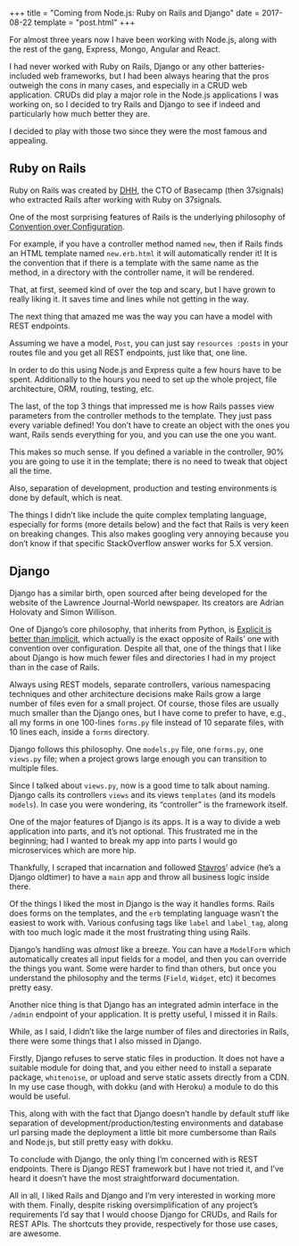 +++
title = "Coming from Node.js: Ruby on Rails and Django"
date = 2017-08-22
template = "post.html"
+++

For almost three years now I have been working with Node.js, along with the rest of the gang, Express, Mongo, Angular and React.

I had never worked with Ruby on Rails, Django or any other batteries-included web frameworks, but I had been always hearing that the pros outweigh the cons in many cases, and especially in a CRUD web application. CRUDs did play a major role in the Node.js applications I was working on, so I decided to try Rails and Django to see if indeed and particularly how much better they are.

I decided to play with those two since they were the most famous and appealing.

## Ruby on Rails

Ruby on Rails was created by [DHH](https://twitter.com/dhh), the CTO of Basecamp (then 37signals) who extracted Rails after working with Ruby on 37signals.

One of the most surprising features of Rails is the underlying philosophy of [Convention over Configuration](http://rubyonrails.org/doctrine/#convention-over-configuration).

For example, if you have a controller method named `new`, then if Rails finds an HTML template named `new.erb.html` it will automatically render it! It is the convention that if there is a template with the same name as the method, in a directory with the controller name, it will be rendered.

That, at first, seemed kind of over the top and scary, but I have grown to really liking it. It saves time and lines while not getting in the way.

The next thing that amazed me was the way you can have a model with REST endpoints.

Assuming we have a model, `Post`, you can just say `resources :posts` in your routes file and you get all REST endpoints, just like that, one line.

In order to do this using Node.js and Express quite a few hours have to be spent. Additionally to the hours you need to set up the whole project, file architecture, ORM, routing, testing, etc.

The last, of the top 3 things that impressed me is how Rails passes view parameters from the controller methods to the template. They just pass every variable defined! You don’t have to create an object with the ones you want, Rails sends everything for you, and you can use the one you want.

This makes so much sense. If you defined a variable in the controller, 90% you are going to use it in the template; there is no need to tweak that object all the time.

Also, separation of development, production and testing environments is done by default, which is neat.

The things I didn’t like include the quite complex templating language, especially for forms (more details below) and the fact that Rails is very keen on breaking changes. This also makes googling very annoying because you don’t know if that specific StackOverflow answer works for 5.X version.

## Django

Django has a similar birth, open sourced after being developed for the website of the Lawrence Journal-World newspaper. Its creators are Adrian Holovaty and Simon Willison.

One of Django’s core philosophy, that inherits from Python, is [Explicit is better than implicit](https://docs.djangoproject.com/en/1.11/misc/design-philosophies/#explicit-is-better-than-implicit), which actually is the exact opposite of Rails’ one with convention over configuration. Despite all that, one of the things that I like about Django is how much fewer files and directories I had in my project than in the case of Rails.

Always using REST models, separate controllers, various namespacing techniques and other architecture decisions make Rails grow a large number of files even for a small project. Of course, those files are usually much smaller than the Django ones, but I have come to prefer to have, e.g., all my forms in one 100-lines `forms.py` file instead of 10 separate files, with 10 lines each, inside a `forms` directory.

Django follows this philosophy. One `models.py` file, one `forms.py`, one `views.py` file; when a project grows large enough you can transition to multiple files.

Since I talked about `views.py`, now is a good time to talk about naming. Django calls its controllers `views` and its views `templates` (and its models `models`). In case you were wondering, its “controller” is the framework itself.

One of the major features of Django is its apps. It is a way to divide a web application into parts, and it’s not optional. This frustrated me in the beginning; had I wanted to break my app into parts I would go microservices which are more hip.

Thankfully, I scraped that incarnation and followed [Stavros](https://www.stavros.io/)’ advice (he’s a Django oldtimer) to have a `main` app and throw all business logic inside there.

Of the things I liked the most in Django is the way it handles forms. Rails does forms on the templates, and the `erb` templating language wasn’t the easiest to work with. Various confusing tags like `label` and `label_tag`, along with too much logic made it the most frustrating thing using Rails.

Django’s handling was *almost* like a breeze. You can have a `ModelForm` which automatically creates all input fields for a model, and then you can override the things you want. Some were harder to find than others, but once you understand the philosophy and the terms (`Field`, `Widget`, etc) it becomes pretty easy.

Another nice thing is that Django has an integrated admin interface in the `/admin` endpoint of your application. It is pretty useful, I missed it in Rails.

While, as I said, I didn’t like the large number of files and directories in Rails, there were some things that I also missed in Django.

Firstly, Django refuses to serve static files in production. It does not have a suitable module for doing that, and you either need to install a separate package, `whitenoise`, or upload and serve static assets directly from a CDN. In my use case though, with dokku (and with Heroku) a module to do this would be useful.

This, along with with the fact that Django doesn’t handle by default stuff like separation of development/production/testing environments and database url parsing made the deployment a little bit more cumbersome than Rails and Node.js, but still pretty easy with dokku.

To conclude with Django, the only thing I’m concerned with is REST endpoints. There is Django REST framework but I have not tried it, and I’ve heard it doesn’t have the most straightforward documentation.

All in all, I liked Rails and Django and I’m very interested in working more with them. Finally, despite risking oversimplification of any project’s requirements I’d say that I would choose Django for CRUDs, and Rails for REST APIs. The shortcuts they provide, respectively for those use cases, are awesome.
